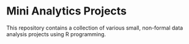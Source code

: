 # Mini Analytics Projects
This repository contains a collection of various small, non-formal data analysis projects using R programming. 
